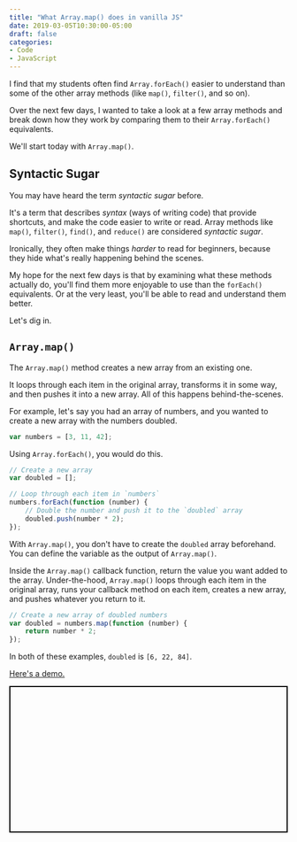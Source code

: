 ```yaml
---
title: "What Array.map() does in vanilla JS"
date: 2019-03-05T10:30:00-05:00
draft: false
categories:
- Code
- JavaScript
---
```


I find that my students often find `Array.forEach()` easier to understand than some of the other array methods (like `map()`, `filter()`, and so on).

Over the next few days, I wanted to take a look at a few array methods and break down how they work by comparing them to their `Array.forEach()` equivalents.

We'll start today with `Array.map()`.

## Syntactic Sugar

You may have heard the term *syntactic sugar* before.

It's a term that describes *syntax* (ways of writing code) that provide shortcuts, and make the code easier to write or read. Array methods like `map()`, `filter()`, `find()`, and `reduce()` are considered *syntactic sugar*.

Ironically, they often make things *harder* to read for beginners, because they hide what's really happening behind the scenes.

My hope for the next few days is that by examining what these methods actually do, you'll find them more enjoyable to use than the `forEach()` equivalents. Or at the very least, you'll be able to read and understand them better.

Let's dig in.

## `Array.map()`

The `Array.map()` method creates a new array from an existing one.

It loops through each item in the original array, transforms it in some way, and then pushes it into a new array. All of this happens behind-the-scenes.

For example, let's say you had an array of numbers, and you wanted to create a new array with the numbers doubled.

```js
var numbers = [3, 11, 42];
```

Using `Array.forEach()`, you would do this.

```js
// Create a new array
var doubled = [];

// Loop through each item in `numbers`
numbers.forEach(function (number) {
	// Double the number and push it to the `doubled` array
	doubled.push(number * 2);
});
```

With `Array.map()`, you don't have to create the `doubled` array beforehand. You can define the variable as the output of `Array.map()`.

Inside the `Array.map()` callback function, return the value you want added to the array. Under-the-hood, `Array.map()` loops through each item in the original array, runs your callback method on each item, creates a new array, and pushes whatever you return to it.

```js
// Create a new array of doubled numbers
var doubled = numbers.map(function (number) {
	return number * 2;
});
```

In both of these examples, `doubled` is `[6, 22, 84]`.

[Here's a demo.](https://codepen.io/cferdinandi/pen/eXBJjg)

<p class="codepen" data-height="265" data-theme-id="0" data-default-tab="js,result" data-user="cferdinandi" data-slug-hash="eXBJjg" style="height: 265px; box-sizing: border-box; display: flex; align-items: center; justify-content: center; border: 2px solid black; margin: 1em 0; padding: 1em;" data-pen-title="forEach() vs. map()"></p>
